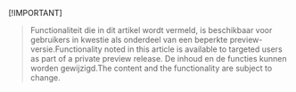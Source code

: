  [!IMPORTANT]
> <span data-ttu-id="7c6c8-101">Functionaliteit die in dit artikel wordt vermeld, is beschikbaar voor gebruikers in kwestie als onderdeel van een beperkte preview-versie.</span><span class="sxs-lookup"><span data-stu-id="7c6c8-101">Functionality noted in this article is available to targeted users as part of a private preview release.</span></span> <span data-ttu-id="7c6c8-102">De inhoud en de functies kunnen worden gewijzigd.</span><span class="sxs-lookup"><span data-stu-id="7c6c8-102">The content and the functionality are subject to change.</span></span> 
